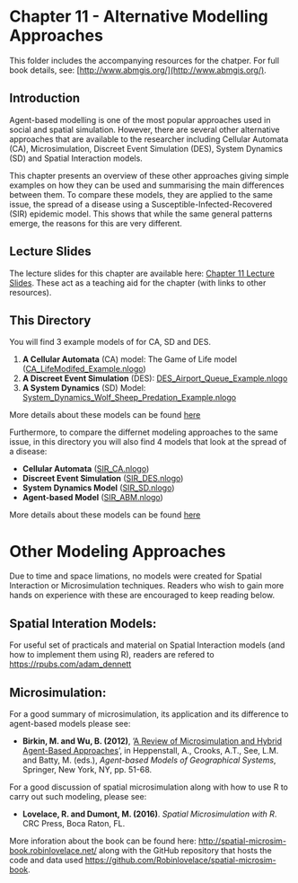 # Chapter 11 - Alternative Modelling Approaches

This folder includes the accompanying resources for the chatper. For full book details, see: [http://www.abmgis.org/](http://www.abmgis.org/).

## Introduction

Agent-based modelling is one of the most popular approaches used in social and spatial simulation.  However, there are several other alternative approaches that are available to the researcher including Cellular Automata (CA), Microsimulation, Discreet Event Simulation (DES), System Dynamics (SD) and Spatial Interaction models. 

This chapter presents an overview of these other approaches giving simple examples on how they can be used and summarising the main differences between them.  To compare these models, they are applied to the same issue, the spread of a disease using a Susceptible-Infected-Recovered (SIR) epidemic model.  This shows that while the same general patterns emerge, the reasons for this are very different.

## Lecture Slides

The lecture slides for this chapter are available here: [Chapter 11 Lecture Slides](./Chapter11.pptx). These act as a teaching aid for the chapter (with links to other resources).

## This Directory

You will find 3 example models of for CA, SD and DES. 

1. **A Cellular Automata** (CA) model: The Game of Life model ([CA_LifeModifed_Example.nlogo](Models/CA_LifeModifed_Example.nlogo))
1. **A Discreet Event Simulation** (DES): [DES_Airport_Queue_Example.nlogo](Models/DES_Airport_Queue_Example.nlogo)
1. **A System Dynamics** (SD) Model: [System_Dynamics_Wolf_Sheep_Predation_Example.nlogo](Models/System_Dynamics_Wolf_Sheep_Predation_Example.nlogo)

More details about these models can be found [here](Models/README.md) 

Furthermore, to compare the differnet modeling approaches to the same issue, in this directory you will also find 4 models that look at the spread of a disease:

* **Cellular Automata** ([SIR_CA.nlogo](Models/SIR_Models/SIR_CA.nlogo))
* **Discreet Event Simulation** ([SIR_DES.nlogo](Models/SIR_Models/SIR_DES.nlogo))
* **System Dynamics Model** ([SIR_SD.nlogo](Models/SIR_Models/SIR_SD.nlogo))
* **Agent-based Model** ([SIR_ABM.nlogo](Models/SIR_Models/SIR_ABM.nlogo))

More details about these models can be found [here](Models/SIR_Models/README.md) 

# Other Modeling Approaches

Due to time and space limations, no models were created for Spatial Interaction or Microsimulation techniques. Readers who wish to gain more hands on experience with these are encouraged to keep reading below. 

## Spatial Interation Models: 

For useful set of practicals and material on Spatial Interaction models (and how to implement them using R), readers are refered to <https://rpubs.com/adam_dennett> 


## Microsimulation:

For a good summary of microsimulation, its application and its difference to agent-based models please see:

* **Birkin, M. and Wu, B. (2012)**, ’[A Review of Microsimulation and Hybrid Agent-Based Approaches](https://link.springer.com/chapter/10.1007/978-90-481-8927-4_3)’, in Heppenstall, A., Crooks, A.T., See, L.M. and Batty, M. (eds.), *Agent-based Models of Geographical Systems*, Springer, New York, NY, pp. 51-68.

For a good discussion of spatial microsimulation along with how to use R to carry out such modeling, please see:

* **Lovelace, R. and Dumont, M. (2016)**. *Spatial Microsimulation with R*. CRC Press, Boca Raton, FL. 

More inforation about the book can be found here: <http://spatial-microsim-book.robinlovelace.net/> along with the GitHub repository that hosts the code and data used <https://github.com/Robinlovelace/spatial-microsim-book>.
